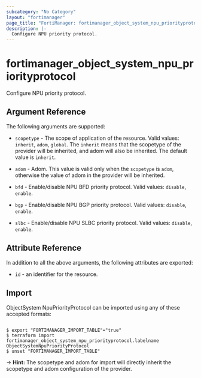 ```yaml
---
subcategory: "No Category"
layout: "fortimanager"
page_title: "FortiManager: fortimanager_object_system_npu_priorityprotocol"
description: |-
  Configure NPU priority protocol.
---
```


# fortimanager_object_system_npu_priorityprotocol
Configure NPU priority protocol.

## Argument Reference


The following arguments are supported:

* `scopetype` - The scope of application of the resource. Valid values: `inherit`, `adom`, `global`. The `inherit` means that the scopetype of the provider will be inherited, and adom will also be inherited. The default value is `inherit`.
* `adom` - Adom. This value is valid only when the `scopetype` is `adom`, otherwise the value of adom in the provider will be inherited.

* `bfd` - Enable/disable NPU BFD priority protocol. Valid values: `disable`, `enable`.

* `bgp` - Enable/disable NPU BGP priority protocol. Valid values: `disable`, `enable`.

* `slbc` - Enable/disable NPU SLBC priority protocol. Valid values: `disable`, `enable`.



## Attribute Reference

In addition to all the above arguments, the following attributes are exported:
* `id` - an identifier for the resource.

## Import

ObjectSystem NpuPriorityProtocol can be imported using any of these accepted formats:
```

$ export "FORTIMANAGER_IMPORT_TABLE"="true"
$ terraform import fortimanager_object_system_npu_priorityprotocol.labelname ObjectSystemNpuPriorityProtocol
$ unset "FORTIMANAGER_IMPORT_TABLE"
```
-> **Hint:** The scopetype and adom for import will directly inherit the scopetype and adom configuration of the provider.
